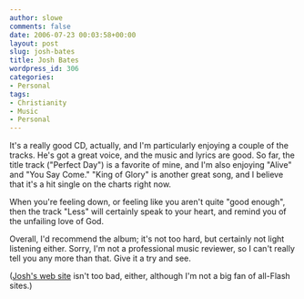```yaml
---
author: slowe
comments: false
date: 2006-07-23 00:03:58+00:00
layout: post
slug: josh-bates
title: Josh Bates
wordpress_id: 306
categories:
- Personal
tags:
- Christianity
- Music
- Personal
---
```


It's a really good CD, actually, and I'm particularly enjoying a couple of the tracks. He's got a great voice, and the music and lyrics are good. So far, the title track ("Perfect Day") is a favorite of mine, and I'm also enjoying "Alive" and "You Say Come." "King of Glory" is another great song, and I believe that it's a hit single on the charts right now.

When you're feeling down, or feeling like you aren't quite "good enough", then the track "Less" will certainly speak to your heart, and remind you of the unfailing love of God.

Overall, I'd recommend the album; it's not too hard, but certainly not light listening either. Sorry, I'm not a professional music reviewer, so I can't really tell you any more than that. Give it a try and see.

([Josh's web site](http://www.joshbatesmusic.com/) isn't too bad, either, although I'm not a big fan of all-Flash sites.)
